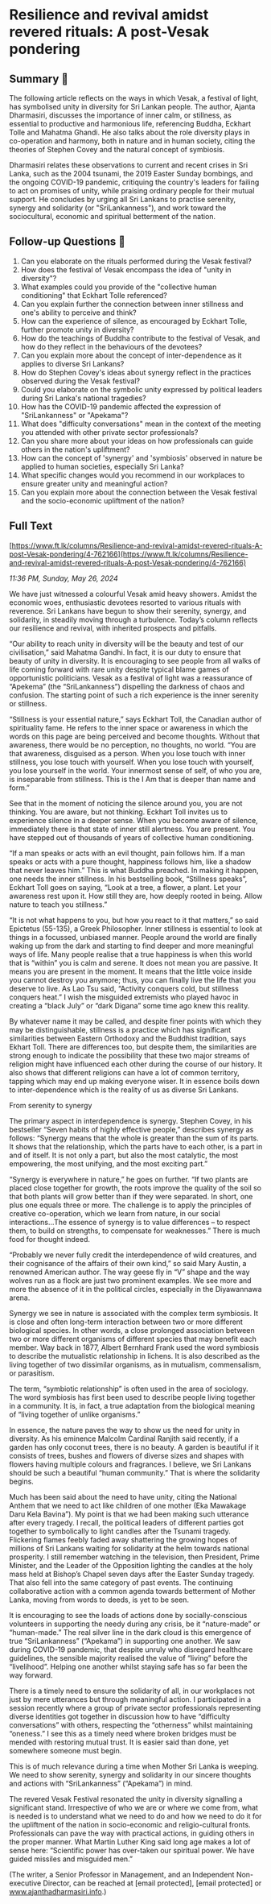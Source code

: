 # Resilience and revival amidst revered rituals: A post-Vesak pondering

## Summary 🤖

The following article reflects on the ways in which Vesak, a festival of light, has symbolised unity in diversity for Sri Lankan people. The author, Ajanta Dharmasiri, discusses the importance of inner calm, or stillness, as essential to productive and harmonious life, referencing Buddha, Eckhart Tolle and Mahatma Ghandi. He also talks about the role diversity plays in co-operation and harmony, both in nature and in human society, citing the theories of Stephen Covey and the natural concept of symbiosis.

Dharmasiri relates these observations to current and recent crises in Sri Lanka, such as the 2004 tsunami, the 2019 Easter Sunday bombings, and the ongoing COVID-19 pandemic, critiquing the country's leaders for failing to act on promises of unity, while praising ordinary people for their mutual support. He concludes by urging all Sri Lankans to practise serenity, synergy and solidarity (or "SriLankanness"), and work toward the sociocultural, economic and spiritual betterment of the nation.


## Follow-up Questions 🤖

1. Can you elaborate on the rituals performed during the Vesak festival?
2. How does the festival of Vesak encompass the idea of "unity in diversity"?
3. What examples could you provide of the "collective human conditioning" that Eckhart Tolle referenced?
4. Can you explain further the connection between inner stillness and one's ability to perceive and think?
5. How can the experience of silence, as encouraged by Eckhart Tolle, further promote unity in diversity?
6. How do the teachings of Buddha contribute to the festival of Vesak, and how do they reflect in the behaviours of the devotees?
7. Can you explain more about the concept of inter-dependence as it applies to diverse Sri Lankans?
8. How do Stephen Covey's ideas about synergy reflect in the practices observed during the Vesak festival?
9. Could you elaborate on the symbolic unity expressed by political leaders during Sri Lanka's national tragedies?
10. How has the COVID-19 pandemic affected the expression of "SriLankanness" or "Apekama"?
11. What does "difficulty conversations" mean in the context of the meeting you attended with other private sector professionals?
12. Can you share more about your ideas on how professionals can guide others in the nation's upliftment? 
13. How can the concept of 'synergy' and 'symbiosis' observed in nature be applied to human societies, especially Sri Lanka?
14. What specific changes would you recommend in our workplaces to ensure greater unity and meaningful action?
15. Can you explain more about the connection between the Vesak festival and the socio-economic upliftment of the nation?

## Full Text

[https://www.ft.lk/columns/Resilience-and-revival-amidst-revered-rituals-A-post-Vesak-pondering/4-762166](https://www.ft.lk/columns/Resilience-and-revival-amidst-revered-rituals-A-post-Vesak-pondering/4-762166)

*11:36 PM, Sunday, May 26, 2024*

We have just witnessed a colourful Vesak amid heavy showers. Amidst the economic woes, enthusiastic devotees resorted to various rituals with reverence. Sri Lankans have begun to show their serenity, synergy, and solidarity, in steadily moving through a turbulence. Today’s column reflects our resilience and revival, with inherited prospects and pitfalls.

“Our ability to reach unity in diversity will be the beauty and test of our civilisation,” said Mahatma Gandhi. In fact, it is our duty to ensure that beauty of unity in diversity. It is encouraging to see people from all walks of life coming forward with rare unity despite typical blame games of opportunistic politicians. Vesak as a festival of light was a reassurance of “Apekema” (the “SriLankanness”) dispelling the darkness of chaos and confusion. The starting point of such a rich experience is the inner serenity or stillness.

“Stillness is your essential nature,” says Eckhart Toll, the Canadian author of spirituality fame. He refers to the inner space or awareness in which the words on this page are being perceived and become thoughts. Without that awareness, there would be no perception, no thoughts, no world. “You are that awareness, disguised as a person. When you lose touch with inner stillness, you lose touch with yourself. When you lose touch with yourself, you lose yourself in the world. Your innermost sense of self, of who you are, is inseparable from stillness. This is the I Am that is deeper than name and form.”

See that in the moment of noticing the silence around you, you are not thinking. You are aware, but not thinking. Eckhart Toll invites us to experience silence in a deeper sense. When you become aware of silence, immediately there is that state of inner still alertness. You are present. You have stepped out of thousands of years of collective human conditioning.

“If a man speaks or acts with an evil thought, pain follows him. If a man speaks or acts with a pure thought, happiness follows him, like a shadow that never leaves him.” This is what Buddha preached. In making it happen, one needs the inner stillness. In his bestselling book, “Stillness speaks”, Eckhart Toll goes on saying, “Look at a tree, a flower, a plant. Let your awareness rest upon it. How still they are, how deeply rooted in being. Allow nature to teach you stillness.”

“It is not what happens to you, but how you react to it that matters,” so said Epictetus (55-135), a Greek Philosopher. Inner stillness is essential to look at things in a focussed, unbiased manner. People around the world are finally waking up from the dark and starting to find deeper and more meaningful ways of life. Many people realise that a true happiness is when this world that is “within” you is calm and serene. It does not mean you are passive. It means you are present in the moment. It means that the little voice inside you cannot destroy you anymore; thus, you can finally live the life that you deserve to live. As Lao Tsu said, “Activity conquers cold, but stillness conquers heat.” I wish the misguided extremists who played havoc in creating a “black July” or “dark Digana” some time ago knew this reality.

By whatever name it may be called, and despite finer points with which they may be distinguishable, stillness is a practice which has significant similarities between Eastern Orthodoxy and the Buddhist tradition, says Ekhart Toll. There are differences too, but despite them, the similarities are strong enough to indicate the possibility that these two major streams of religion might have influenced each other during the course of our history. It also shows that different religions can have a lot of common territory, tapping which may end up making everyone wiser. It in essence boils down to inter-dependence which is the reality of us as diverse Sri Lankans.

From serenity to synergy

The primary aspect in interdependence is synergy. Stephen Covey, in his bestseller “Seven habits of highly effective people,” describes synergy as follows: “Synergy means that the whole is greater than the sum of its parts. It shows that the relationship, which the parts have to each other, is a part in and of itself. It is not only a part, but also the most catalytic, the most empowering, the most unifying, and the most exciting part.”

“Synergy is everywhere in nature,” he goes on further. “If two plants are placed close together for growth, the roots improve the quality of the soil so that both plants will grow better than if they were separated. In short, one plus one equals three or more. The challenge is to apply the principles of creative co-operation, which we learn from nature, in our social interactions…The essence of synergy is to value differences – to respect them, to build on strengths, to compensate for weaknesses.” There is much food for thought indeed.

“Probably we never fully credit the interdependence of wild creatures, and their cognisance of the affairs of their own kind,” so said Mary Austin, a renowned American author. The way geese fly in “V” shape and the way wolves run as a flock are just two prominent examples. We see more and more the absence of it in the political circles, especially in the Diyawannawa arena.

Synergy we see in nature is associated with the complex term symbiosis. It is close and often long-term interaction between two or more different biological species. In other words, a close prolonged association between two or more different organisms of different species that may benefit each member. Way back in 1877, Albert Bernhard Frank used the word symbiosis to describe the mutualistic relationship in lichens. It is also described as the living together of two dissimilar organisms, as in mutualism, commensalism, or parasitism.

The term, “symbiotic relationship” is often used in the area of sociology. The word symbiosis has first been used to describe people living together in a community. It is, in fact, a true adaptation from the biological meaning of “living together of unlike organisms.”

In essence, the nature paves the way to show us the need for unity in diversity. As his eminence Malcolm Cardinal Ranjith said recently, if a garden has only coconut trees, there is no beauty. A garden is beautiful if it consists of trees, bushes and flowers of diverse sizes and shapes with flowers having multiple colours and fragrances. I believe, we Sri Lankans should be such a beautiful “human community.” That is where the solidarity begins.

Much has been said about the need to have unity, citing the National Anthem that we need to act like children of one mother (Eka Mawakage Daru Kela Bavina”). My point is that we had been making such utterance after every tragedy. I recall, the political leaders of different parties got together to symbolically to light candles after the Tsunami tragedy. Flickering flames feebly faded away shattering the growing hopes of millions of Sri Lankans waiting for solidarity at the helm towards national prosperity. I still remember watching in the television, then President, Prime Minister, and the Leader of the Opposition lighting the candles at the holy mass held at Bishop’s Chapel seven days after the Easter Sunday tragedy. That also fell into the same category of past events. The continuing collaborative action with a common agenda towards betterment of Mother Lanka, moving from words to deeds, is yet to be seen.

It is encouraging to see the loads of actions done by socially-conscious volunteers in supporting the needy during any crisis, be it “nature-made” or “human-made.” The real silver line in the dark cloud is this emergence of true “SriLankanness” (“Apekama”) in supporting one another. We saw during COVID-19 pandemic, that despite unruly who disregard healthcare guidelines, the sensible majority realised the value of “living” before the “livelihood”. Helping one another whilst staying safe has so far been the way forward.

There is a timely need to ensure the solidarity of all, in our workplaces not just by mere utterances but through meaningful action. I participated in a session recently where a group of private sector professionals representing diverse identities got together in discussion how to have “difficulty conversations” with others, respecting the “otherness” whilst maintaining “oneness.” I see this as a timely need where broken bridges must be mended with restoring mutual trust. It is easier said than done, yet somewhere someone must begin.

This is of much relevance during a time when Mother Sri Lanka is weeping. We need to show serenity, synergy and solidarity in our sincere thoughts and actions with “SriLankanness” (“Apekama”) in mind.

The revered Vesak Festival resonated the unity in diversity signalling a significant stand. Irrespective of who we are or where we come from, what is needed is to understand what we need to do and how we need to do it for the upliftment of the nation in socio-economic and religio-cultural fronts. Professionals can pave the way with practical actions, in guiding others in the proper manner. What Martin Luther King said long age makes a lot of sense here: “Scientific power has over-taken our spiritual power. We have guided missiles and misguided men.”

(The writer, a Senior Professor in Management, and an Independent Non-executive Director, can be reached at [email protected], [email protected] or www.ajanthadharmasiri.info.)

